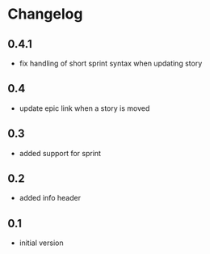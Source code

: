 # Changelog

## 0.4.1

- fix handling of short sprint syntax when updating story

## 0.4

- update epic link when a story is moved

## 0.3

- added support for sprint

## 0.2

- added info header

## 0.1

- initial version
